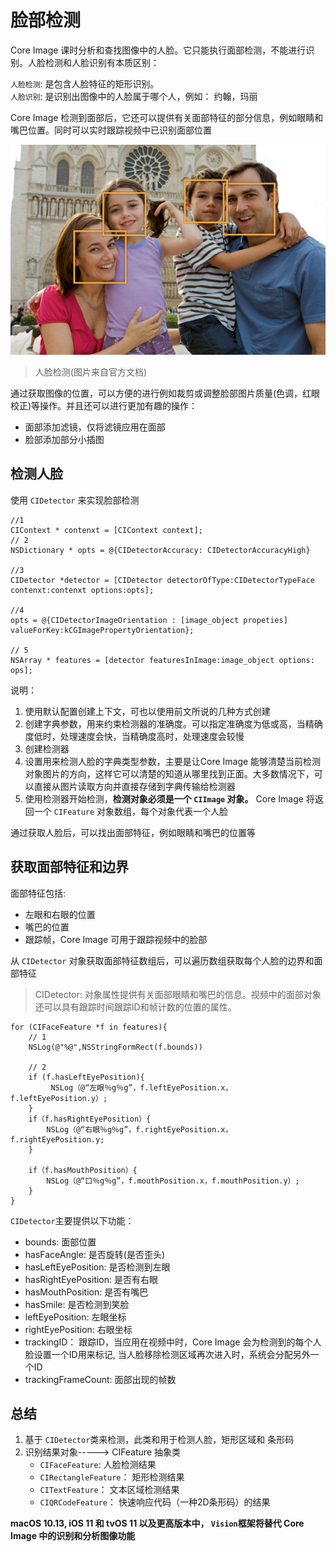 # 脸部检测

Core Image 课时分析和查找图像中的人脸。它只能执行面部检测，不能进行识别。人脸检测和人脸识别有本质区别：   

`人脸检测`: 是包含人脸特征的矩形识别。  
`人脸识别`: 是识别出图像中的人脸属于哪个人，例如： 约翰，玛丽     

Core Image 检测到面部后，它还可以提供有关面部特征的部分信息，例如眼睛和嘴巴位置。同时可以实时跟踪视频中已识别面部位置    


![](../../assets/translation/face_detection_2x.png)
> 人脸检测(图片来自官方文档)


通过获取图像的位置，可以方便的进行例如裁剪或调整脸部图片质量(色调，红眼校正)等操作。并且还可以进行更加有趣的操作：  
* 面部添加滤镜，仅将滤镜应用在面部  
* 脸部添加部分小插图   


## 检测人脸   
使用 `CIDetector` 来实现脸部检测  

```
//1 
CIContext * contenxt = [CIContext context];
// 2
NSDictionary * opts = @{CIDetectorAccuracy: CIDetectorAccuracyHigh}  

//3
CIDetector *detector = [CIDetector detectorOfType:CIDetectorTypeFace  contenxt:contenxt options:opts];  

//4
opts = @{CIDetectorImageOrientation : [image_object propeties] valueForKey:kCGImagePropertyOrientation};

// 5
NSArray * features = [detector featuresInImage:image_object options: ops];
```
说明：    
1. 使用默认配置创建上下文，可也以使用前文所说的几种方式创建  
2. 创建字典参数，用来约束检测器的准确度。可以指定准确度为低或高，当精确度低时，处理速度会快，当精确度高时，处理速度会较慢   
3. 创建检测器  
4. 设置用来检测人脸的字典类型参数，主要是让Core Image 能够清楚当前检测对象图片的方向，这样它可以清楚的知道从哪里找到正面。大多数情况下，可以直接从图片读取方向并直接存储到字典传输给检测器    
5. 使用检测器开始检测，__检测对象必须是一个 `CIImage` 对象。__ Core Image 将返回一个 `CIFeature` 对象数组，每个对象代表一个人脸    

通过获取人脸后，可以找出面部特征，例如眼睛和嘴巴的位置等   


## 获取面部特征和边界  
面部特征包括:  
* 左眼和右眼的位置  
* 嘴巴的位置  
* 跟踪帧，Core Image 可用于跟踪视频中的脸部

从 `CIDetector` 对象获取面部特征数组后，可以遍历数组获取每个人脸的边界和面部特征   
> CIDetector: 对象属性提供有关面部眼睛和嘴巴的信息。视频中的面部对象还可以具有跟踪时间跟踪ID和帧计数的位置的属性。

```
for (CIFaceFeature *f in features){
    // 1
    NSLog(@"%@",NSStringFormRect(f.bounds))

    // 2
    if (f.hasLeftEyePosition){
         NSLog（@“左眼％g％g”，f.leftEyePosition.x，f.leftEyePosition.y）;
    } 
    if（f.hasRightEyePosition）{
        NSLog（@“右眼％g％g”，f.rightEyePosition.x，f.rightEyePosition.y;
    }

    if（f.hasMouthPosition）{
        NSLog（@“口％g％g”，f.mouthPosition.x，f.mouthPosition.y）;
    }
}
```

`CIDetector`主要提供以下功能：  
* bounds: 面部位置  
* hasFaceAngle: 是否旋转(是否歪头)  
* hasLeftEyePosition: 是否检测到左眼 
* hasRightEyePosition: 是否有右眼 
* hasMouthPosition:  是否有嘴巴  
* hasSmile: 是否检测到笑脸   
* leftEyePosition: 左眼坐标 
* rightEyePosition: 右眼坐标  
* trackingID： 跟踪ID，当应用在视频中时，Core Image 会为检测到的每个人脸设置一个ID用来标记, 当人脸移除检测区域再次进入时，系统会分配另外一个ID  
* trackingFrameCount: 面部出现的帧数   







## 总结  
1. 基于 `CIDetector`类来检测，此类和用于检测人脸，矩形区域和 条形码     
2. 识别结果对象-----> CIFeature 抽象类  
    * `CIFaceFeature`: 人脸检测结果  
    * `CIRectangleFeature`： 矩形检测结果  
    * `CITextFeature`： 文本区域检测结果  
    * `CIQRCodeFeature`： 快速响应代码（一种2D条形码）的结果   


__macOS 10.13, iOS 11 和 tvOS 11 以及更高版本中， `Vision`框架将替代 Core Image 中的识别和分析图像功能__  





